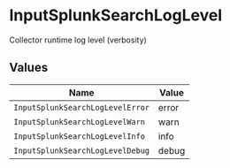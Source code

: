 # InputSplunkSearchLogLevel

Collector runtime log level (verbosity)


## Values

| Name                             | Value                            |
| -------------------------------- | -------------------------------- |
| `InputSplunkSearchLogLevelError` | error                            |
| `InputSplunkSearchLogLevelWarn`  | warn                             |
| `InputSplunkSearchLogLevelInfo`  | info                             |
| `InputSplunkSearchLogLevelDebug` | debug                            |